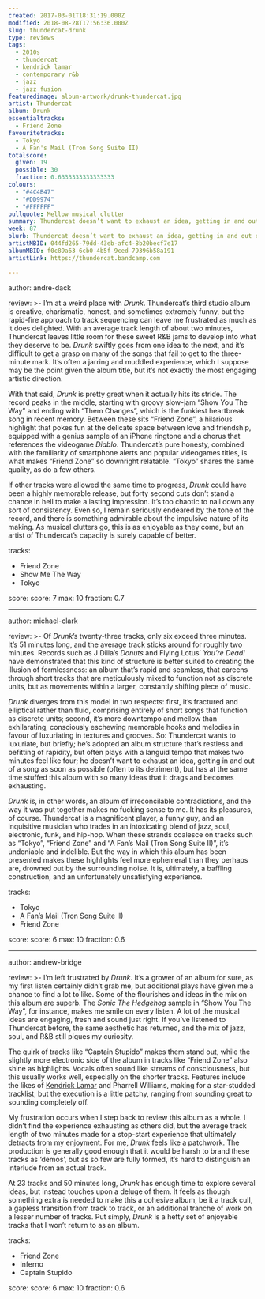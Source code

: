 ```yaml
---
created: 2017-03-01T18:31:19.000Z
modified: 2018-08-28T17:56:36.000Z
slug: thundercat-drunk
type: reviews
tags:
  - 2010s
  - thundercat
  - kendrick lamar
  - contemporary r&b
  - jazz
  - jazz fusion
featuredimage: album-artwork/drunk-thundercat.jpg
artist: Thundercat
album: Drunk
essentialtracks:
  - Friend Zone
favouritetracks:
  - Tokyo
  - A Fan's Mail (Tron Song Suite II)
totalscore:
  given: 19
  possible: 30
  fraction: 0.6333333333333333
colours:
  - "#4C4B47"
  - "#DD9974"
  - "#FFFFFF"
pullquote: Mellow musical clutter
summary: Thundercat doesn’t want to exhaust an idea, getting in and out of a song as soon as possible (often to its detriment), but has at the same time stuffed this album with so many ideas that it drags and becomes exhausting.
week: 87
blurb: Thundercat doesn’t want to exhaust an idea, getting in and out of a song as soon as possible, but that doesn't keep the album from being exhausting.
artistMBID: 044fd265-79dd-43eb-afc4-8b20becf7e17
albumMBID: f0c89a63-6cb0-4b5f-9ced-79396b58a191
artistLink: https://thundercat.bandcamp.com

---
```


author: andre-dack

review: >-
  I’m at a weird place with *Drunk*. Thundercat’s third studio album is creative, charismatic, honest, and sometimes extremely funny, but the rapid-fire approach to track sequencing can leave me frustrated as much as it does delighted. With an average track length of about two minutes, Thundercat leaves little room for these sweet R&B jams to develop into what they deserve to be. *Drunk* swiftly goes from one idea to the next, and it’s difficult to get a grasp on many of the songs that fail to get to the three-minute mark. It’s often a jarring and muddled experience, which I suppose may be the point given the album title, but it’s not exactly the most engaging artistic direction. 
  
  With that said, *Drunk* is pretty great when it actually hits its stride. The record peaks in the middle, starting with groovy slow-jam “Show You The Way” and ending with “Them Changes”, which is the funkiest heartbreak song in recent memory. Between these sits “Friend Zone”, a hilarious highlight that pokes fun at the delicate space between love and friendship, equipped with a genius sample of an iPhone ringtone and a chorus that references the videogame *Diablo*. Thundercat’s pure honesty, combined with the familiarity of smartphone alerts and popular videogames titles, is what makes “Friend Zone” so downright relatable. “Tokyo” shares the same quality, as do a few others. 
  
  If other tracks were allowed the same time to progress, *Drunk* could have been a highly memorable release, but forty second cuts don’t stand a chance in hell to make a lasting impression. It’s too chaotic to nail down any sort of consistency. Even so, I remain seriously endeared by the tone of the record, and there is something admirable about the impulsive nature of its making. As musical clutters go, this is as enjoyable as they come, but an artist of Thundercat’s capacity is surely capable of better.

tracks:
  - Friend Zone
  - ­Show Me The Way
  - ­Tokyo

score:
  score: 7
  max: 10
  fraction: 0.7

---
author: michael-clark

review: >-
  Of *Drunk*’s twenty-three tracks, only six exceed three minutes. It’s 51 minutes long, and the average track sticks around for roughly two minutes. Records such as J Dilla’s *Donuts* and Flying Lotus’ *You’re Dead!* have demonstrated that this kind of structure is better suited to creating the illusion of formlessness: an album that’s rapid and seamless, that careens through short tracks that are meticulously mixed to function not as discrete units, but as movements within a larger, constantly shifting piece of music. 
  
  *Drunk* diverges from this model in two respects: first, it’s fractured and elliptical rather than fluid, comprising entirely of short songs that function as discrete units; second, it’s more downtempo and mellow than exhilarating, consciously eschewing memorable hooks and melodies in favour of luxuriating in textures and grooves. So: Thundercat wants to luxuriate, but briefly; he’s adopted an album structure that’s restless and befitting of rapidity, but often plays with a languid tempo that makes two minutes feel like four; he doesn’t want to exhaust an idea, getting in and out of a song as soon as possible (often to its detriment), but has at the same time stuffed this album with so many ideas that it drags and becomes exhausting. 
  
  *Drunk* is, in other words, an album of irreconcilable contradictions, and the way it was put together makes no fucking sense to me. It has its pleasures, of course. Thundercat is a magnificent player, a funny guy, and an inquisitive musician who trades in an intoxicating blend of jazz, soul, electronic, funk, and hip-hop. When these strands coalesce on tracks such as “Tokyo”, “Friend Zone” and “A Fan’s Mail (Tron Song Suite II)”, it’s undeniable and indelible. But the way in which this album has been presented makes these highlights feel more ephemeral than they perhaps are, drowned out by the surrounding noise. It is, ultimately, a baffling construction, and an unfortunately unsatisfying experience.

tracks:
  - Tokyo
  - ­A Fan’s Mail (Tron Song Suite II)
  - ­Friend Zone

score:
  score: 6
  max: 10
  fraction: 0.6

---
author: andrew-bridge

review: >-
  I’m left frustrated by *Drunk*. It’s a grower of an album for sure, as my first listen certainly didn’t grab me, but additional plays have given me a chance to find a lot to like. Some of the flourishes and ideas in the mix on this album are superb. The *Sonic The Hedgehog* sample in “Show You The Way”, for instance, makes me smile on every listen. A lot of the musical ideas are engaging, fresh and sound just right. If you’ve listened to Thundercat before, the same aesthetic has returned, and the mix of jazz, soul, and R&B still piques my curiosity. 
  
  The quirk of tracks like “Captain Stupido” makes them stand out, while the slightly more electronic side of the album in tracks like “Friend Zone” also shine as highlights. Vocals often sound like streams of consciousness, but this usually works well, especially on the shorter tracks. Features include the likes of [Kendrick Lamar](/reviews/kendrick-lamar-untitled-unmastered/) and Pharrell Williams, making for a star-studded tracklist, but the execution is a little patchy, ranging from sounding great to sounding completely off. 
  
  My frustration occurs when I step back to review this album as a whole. I didn’t find the experience exhausting as others did, but the average track length of two minutes made for a stop-start experience that ultimately detracts from my enjoyment. For me, *Drunk* feels like a patchwork. The production is generally good enough that it would be harsh to brand these tracks as ‘demos’, but as so few are fully formed, it’s hard to distinguish an interlude from an actual track. 
  
  At 23 tracks and 50 minutes long, *Drunk* has enough time to explore several ideas, but instead touches upon a deluge of them. It feels as though something extra is needed to make this a cohesive album, be it a track cull, a gapless transition from track to track, or an additional tranche of work on a lesser number of tracks. Put simply, *Drunk* is a hefty set of enjoyable tracks that I won’t return to as an album.

tracks:
  - Friend Zone
  - ­Inferno
  - ­Captain Stupido
  
score:
  score: 6
  max: 10
  fraction: 0.6
